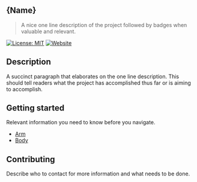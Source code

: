 {Name}
------

> A nice one line description of the project followed by badges when valuable and relevant.

[![License: MIT](https://img.shields.io/badge/License-MIT-yellow.svg)](https://opensource.org/licenses/MIT)
[![Website](https://img.shields.io/website-up-down-green-red/http/shields.io.svg?label=my-website)](http://wevolver.com)

Description
-----------

A succinct paragraph that elaborates on the one line description. This should tell readers what the project has accomplished thus far or is aiming to accomplish.

Getting started
---------------

Relevant information you need to know before you navigate.

- [Arm](/arm/readme.md)
- [Body](/body/readme.md)

Contributing
------------

Describe who to contact for more information and what needs to be done.
